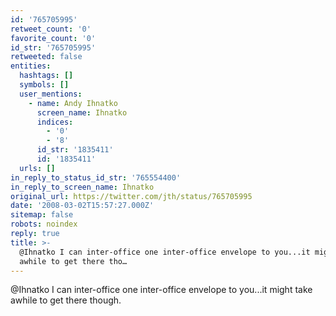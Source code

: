 ```yaml
---
id: '765705995'
retweet_count: '0'
favorite_count: '0'
id_str: '765705995'
retweeted: false
entities:
  hashtags: []
  symbols: []
  user_mentions:
    - name: Andy Ihnatko
      screen_name: Ihnatko
      indices:
        - '0'
        - '8'
      id_str: '1835411'
      id: '1835411'
  urls: []
in_reply_to_status_id_str: '765554400'
in_reply_to_screen_name: Ihnatko
original_url: https://twitter.com/jth/status/765705995
date: '2008-03-02T15:57:27.000Z'
sitemap: false
robots: noindex
reply: true
title: >-
  @Ihnatko I can inter-office one inter-office envelope to you...it might take
  awhile to get there tho…
---
```


@Ihnatko I can inter-office one inter-office envelope to you...it might take awhile to get there though.